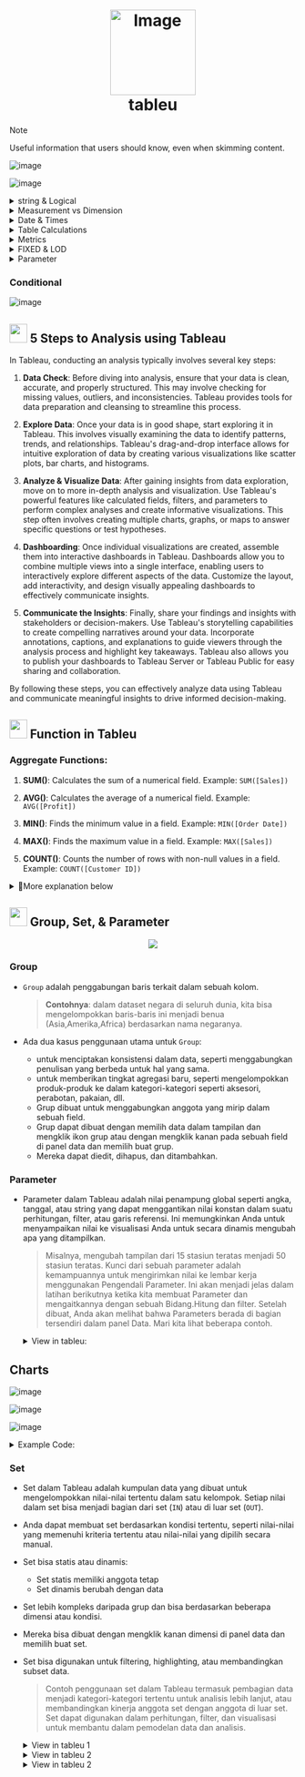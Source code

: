  <h1 align="center">
     <img src="https://github.com/Data-Portofolio/tableu-quick-start/assets/133883292/e52a1f2f-16e0-4cd2-907b-a388b916a4af" alt="Image" width="150" height="auto"/>
    <br>
    tableu</h1>
    
> [!NOTE]
> Useful information that users should know, even when skimming content.
    
![image](https://github.com/Data-Portofolio/tableu-quick-start/assets/133883292/0661dc87-1d3f-4656-9e20-9d03e9a80f40)


![image](https://github.com/Data-Portofolio/tableu-quick-start/assets/133883292/5ff5eebb-84ad-4d17-8c01-acbca4c42a9d)

<details><summary>string & Logical</summary>
## String
 
![image](https://github.com/Data-Portofolio/tableu-quick-start/assets/133883292/0338b9cd-4e36-4860-8621-4f4d4491b018)
![image](https://github.com/Data-Portofolio/tableu-quick-start/assets/133883292/150bcd77-6623-4c35-a749-d691dc38f435)

## Logical
![image](https://github.com/Data-Portofolio/tableu-quick-start/assets/133883292/cbdd9864-4ce8-4724-94e3-8f39a6a0ac0d)
![image](https://github.com/Data-Portofolio/tableu-quick-start/assets/133883292/2e329149-0330-4028-8ac9-3812cf73884d)
![image](https://github.com/Data-Portofolio/tableu-quick-start/assets/133883292/14024ae4-d380-46cc-bc8b-6780cd35ccb4)

 
</details>

<details><summary>Measurement vs Dimension </summary>
 ## Fixed
![image](https://github.com/Data-Portofolio/tableu-quick-start/assets/133883292/1abf3a15-525d-43b5-992f-dba8618b8791)
![image](https://github.com/Data-Portofolio/tableu-quick-start/assets/133883292/23a45e64-057f-4fdb-9d23-12a282689544)
![image](https://github.com/Data-Portofolio/tableu-quick-start/assets/133883292/a81d1395-4883-43e6-afda-ef398ff77c93)
![image](https://github.com/Data-Portofolio/tableu-quick-start/assets/133883292/64f42d1d-ad01-497c-a85d-2ed9b270f927)
![image](https://github.com/Data-Portofolio/tableu-quick-start/assets/133883292/e209146c-bf5b-4639-a738-a606340e6b03)
![image](https://github.com/Data-Portofolio/tableu-quick-start/assets/133883292/bebf4ee5-5ac4-4a9f-aa4d-9b5eed375eb0)
![image](https://github.com/Data-Portofolio/tableu-quick-start/assets/133883292/620899aa-8ab6-416b-bd2a-ef5af10c553d)
![image](https://github.com/Data-Portofolio/tableu-quick-start/assets/133883292/4fa55cf6-c1d3-4b97-b53a-70516ae3e083)


## Include & Exclude

![image](https://github.com/Data-Portofolio/tableu-quick-start/assets/133883292/84fc626f-a6e9-4dd2-b847-271c789bd26d)
![image](https://github.com/Data-Portofolio/tableu-quick-start/assets/133883292/ad721f4c-21a2-44ff-9e06-982eab823607)
![image](https://github.com/Data-Portofolio/tableu-quick-start/assets/133883292/21c3c97a-c8a8-4493-9a3c-4b3163758efd)
![image](https://github.com/Data-Portofolio/tableu-quick-start/assets/133883292/be759949-ac94-4a74-840f-912304eb650f)
![image](https://github.com/Data-Portofolio/tableu-quick-start/assets/133883292/8a1d3a84-5df3-42ff-b65e-1fbeb0199481)


</details>

<details><summary> Date & Times</summary>
 
![image](https://github.com/Data-Portofolio/tableu-quick-start/assets/133883292/d7a774db-f219-4343-8cff-f2e2aadfd3f8)
![image](https://github.com/Data-Portofolio/tableu-quick-start/assets/133883292/32ffd1e2-92ea-4ec7-85f7-d6e00d07a0e7)
![image](https://github.com/Data-Portofolio/tableu-quick-start/assets/133883292/3f20eeab-4a42-4622-bca1-4f667295b450)
![image](https://github.com/Data-Portofolio/tableu-quick-start/assets/133883292/31d05803-b1e7-4e08-9165-296fa45acb6e)
![image](https://github.com/Data-Portofolio/tableu-quick-start/assets/133883292/9c333f37-f941-4bbe-b747-6213b0c33949)
![image](https://github.com/Data-Portofolio/tableu-quick-start/assets/133883292/f8831ed9-0240-4721-af6d-cd400782ba4b)
![image](https://github.com/Data-Portofolio/tableu-quick-start/assets/133883292/0c956c0d-67b2-4523-a707-b8cf387d5d68)
![image](https://github.com/Data-Portofolio/tableu-quick-start/assets/133883292/a51a5ee2-50aa-4fce-840d-02e60f904b5e)

 ![image](https://github.com/Data-Portofolio/tableu-quick-start/assets/133883292/c504ef3b-e8f0-4996-9de9-a2888c4ae8b3)
![image](https://github.com/Data-Portofolio/tableu-quick-start/assets/133883292/929c07e2-4fdc-48bd-82bd-0131d44cc7a2)
![image](https://github.com/Data-Portofolio/tableu-quick-start/assets/133883292/cfc44523-420e-44a2-83c5-ad9b5e81cc7b)

</details>
<details><summary>Table Calculations </summary>

![image](https://github.com/Data-Portofolio/tableu-quick-start/assets/133883292/5cc28c23-47df-4f27-bc9a-6cbfa89e8568)
</details>

<details><summary>Metrics</summary>
 
<details><summary>1. Gross Profit</summary>
 
## Gross Profit 

 Untuk menghitung gross profit (keuntungan kotor) di Tableau menggunakan ekspresi LOD, Anda dapat menggunakan rumus yang mempertimbangkan penjualan dan biaya produk. Berikut adalah cara umum untuk menghitung gross profit:

```plaintext
Gross Profit = Total Penjualan - Total Biaya Produk
```

Dalam hal ini, Anda mungkin memiliki kolom atau bidang untuk total penjualan dan total biaya produk. Anda kemudian dapat menggunakan ekspresi LOD untuk menghitung gross profit dengan mempertahankan agregasi dari dimensi lainnya.

Berikut adalah contoh ekspresi LOD untuk menghitung gross profit di Tableau:

```plaintext
{FIXED [Product]: SUM([Sales])} - {FIXED [Product]: SUM([Cost])}
```

Di sini, kita menggunakan ekspresi FIXED LOD untuk menjaga agregasi dari dimensi produk (Product) dan kemudian menghitung total penjualan (SUM([Sales])) dan total biaya (SUM([Cost])) untuk setiap produk. Kemudian kita mengurangkan total biaya produk dari total penjualan untuk mendapatkan gross profit.

Pastikan bahwa Anda telah mengganti `[Product]`, `[Sales]`, dan `[Cost]` dengan nama dimensi dan metrik yang sesuai dalam data Anda. Dengan menggunakan ekspresi LOD ini dalam pengaturan perhitungan di Tableau, Anda dapat dengan mudah menampilkan gross profit di visualisasi Anda.

![image](https://github.com/Data-Portofolio/tableu-quick-start/assets/133883292/afc2d258-ddec-4148-95cc-fddbbdbbf0be)


## % of Gross Profit
Untuk menghitung persentase dari keuntungan kotor (gross profit) terhadap total penjualan, Anda dapat menggunakan ekspresi LOD dalam Tableau. Persentase dari gross profit biasanya dihitung dengan rumus:

![image](https://github.com/Data-Portofolio/tableu-quick-start/assets/133883292/ce726ed5-0985-431a-b54d-40a172371a2c)


Di bawah ini adalah contoh cara Anda bisa menghitungnya dalam Tableau menggunakan ekspresi LOD:

```plaintext
({FIXED [Product]: SUM([Sales])} - {FIXED [Product]: SUM([Cost])}) / {FIXED : SUM([Sales])} * 100
```

Dalam rumus di atas:
- `{FIXED [Product]: SUM([Sales])} - {FIXED [Product]: SUM([Cost])}` menghitung gross profit seperti yang telah dijelaskan sebelumnya.
- `{FIXED : SUM([Sales])}` menghitung total penjualan secara keseluruhan tanpa memperhatikan dimensi lain.

Kemudian, kita membagi gross profit dengan total penjualan dan mengalikan dengan 100 untuk mendapatkan persentase dari gross profit terhadap total penjualan.

Pastikan untuk mengganti `[Product]`, `[Sales]`, dan `[Cost]` dengan nama dimensi dan metrik yang sesuai dalam dataset Anda.

Dengan menggunakan ekspresi LOD ini dalam perhitungan di Tableau, Anda dapat menampilkan persentase dari keuntungan kotor dalam visualisasi Anda.


![image](https://github.com/Data-Portofolio/tableu-quick-start/assets/133883292/7d8ed15d-f409-4e73-8734-ccbdcaf927d8)


</details>

<details><summary>2. CAGR</summary>
 
CAGR (Compound Annual Growth Rate) adalah ukuran untuk mengukur laju pertumbuhan suatu investasi atau bisnis selama periode waktu tertentu, dengan mengasumsikan pertumbuhan yang merata dari tahun ke tahun dalam periode tersebut. CAGR sering digunakan untuk mengevaluasi kinerja investasi atau bisnis dalam jangka waktu yang panjang.

![image](https://github.com/Data-Portofolio/tableu-quick-start/assets/133883292/ca37d6b4-a1b3-49b7-8e4a-7d086059eac2)


CAGR memberikan gambaran yang lebih akurat tentang pertumbuhan, karena mencerminkan pertumbuhan yang berkelanjutan dari waktu ke waktu, dan mengabaikan fluktuasi tahunan yang mungkin terjadi.

Dalam konteks Tableau, Anda dapat menghitung CAGR dengan menggunakan perhitungan kustom atau ekspresi LOD, tergantung pada struktur data Anda dan tingkat kompleksitas yang Anda perlukan. Anda dapat menggunakan data historis untuk menghitung CAGR dari kinerja bisnis atau investasi dalam visualisasi Anda.
 
![image](https://github.com/Data-Portofolio/tableu-quick-start/assets/133883292/08a6a00f-ab18-4dc3-bc76-78dfd9113b39)

 
</details>

</details>


<details><summary>FIXED & LOD </summary>
 
Di dalam Tableau, Fixed dan LOD (Level of Detail) adalah dua jenis pernyataan yang memungkinkan Anda untuk mengontrol tingkat detail atau granularitas dari perhitungan Anda dalam visualisasi data. Mari kita jelaskan keduanya:

1. **Fixed Expression:**
   - Ekspresi Fixed memungkinkan Anda untuk menghitung nilai yang berdasarkan dimensi tertentu, tanpa memperhitungkan dimensi lain dalam tampilan.
   - Misalnya, Anda memiliki data penjualan yang mencakup berbagai kategori produk dan wilayah geografis. Anda ingin menghitung total penjualan untuk setiap kategori produk, tetapi Anda ingin mengabaikan perbedaan wilayah. Dalam hal ini, Anda dapat menggunakan ekspresi Fixed untuk menghitung total penjualan untuk setiap kategori produk tanpa memperdulikan wilayah.
   - Rumus umum untuk Fixed Expression: `{FIXED [dimension]: aggregation expression}`
   - Contoh: `{FIXED [Category]: SUM([Sales])}` akan menghitung total penjualan untuk setiap kategori produk, tanpa memperhatikan dimensi lain seperti wilayah.

2. **LOD Expression (Level of Detail):**
   - Ekspresi LOD memungkinkan Anda untuk secara eksplisit mengontrol tingkat detail perhitungan Anda dalam visualisasi data.
   - Anda dapat menggunakan LOD Expression ketika Anda ingin menghitung sesuatu pada tingkat detail yang berbeda dari visualisasi Anda.
   - LOD Expression memiliki tiga jenis utama:
     - **INCLUDE**: Menghitung ekspresi LOD berdasarkan dimensi yang Anda tentukan, mempertahankan agregasi dari dimensi lain.
     - **EXCLUDE**: Menghitung ekspresi LOD dengan mengabaikan dimensi yang Anda tentukan, mempertahankan agregasi dari dimensi lain.
     - **FIXED**: Menghitung ekspresi LOD pada tingkat detail yang Anda tentukan, mengabaikan dimensi dalam visualisasi.
   - Rumus umum untuk LOD Expression: `{INCLUDE/EXCLUDE/FIXED [dimension]: aggregation expression}`
   - Contoh: `{INCLUDE [Category]: SUM([Sales])}` akan menghitung total penjualan untuk setiap kategori produk, tetapi akan mempertahankan agregasi dari dimensi lain seperti wilayah.

Perbedaan utama antara Fixed dan LOD Expression terletak pada cara mereka memperlakukan dimensi dalam perhitungan. Fixed Expression memperlakukan dimensi yang ditentukan sebagai tingkat detail tetap tanpa memperhatikan dimensi lainnya, sementara LOD Expression memungkinkan Anda untuk secara fleksibel mengontrol tingkat detail perhitungan Anda berdasarkan dimensi tertentu atau keseluruhan tampilan.
![image](https://github.com/Data-Portofolio/tableu-quick-start/assets/133883292/f4625996-6f09-4323-a512-c39ff58d9c59)
![image](https://github.com/Data-Portofolio/tableu-quick-start/assets/133883292/d65bdf0c-c889-47f4-ac4c-f8eb667af67d)
![image](https://github.com/Data-Portofolio/tableu-quick-start/assets/133883292/d38b603a-d363-4181-8fc7-56417c7716aa)


 
</details>

<details><summary>Parameter </summary>

 ### Parameter  1
 ![image](https://github.com/Data-Portofolio/tableu-quick-start/assets/133883292/334ed3be-ee0b-4e0e-999b-0fd3da941fc9)
![image](https://github.com/Data-Portofolio/tableu-quick-start/assets/133883292/c8ad27fa-cfb6-4616-95b4-f01825af3b4b)


 ### Parameter  2
 ![image](https://github.com/Data-Portofolio/tableu-quick-start/assets/133883292/0f037cf3-9419-4f59-94d8-351d4e4d8d6d)

![image](https://github.com/Data-Portofolio/tableu-quick-start/assets/133883292/17d4628b-b53e-4eb0-b3e4-bf24a7a32175)

 
</details>

### Conditional
![image](https://github.com/Data-Portofolio/tableu-quick-start/assets/133883292/7067b04f-ba18-46c2-a78c-3ca2414c7620)


## <img src="https://github.com/Data-Portofolio/tableu-quick-start/assets/133883292/ba90152c-0ebb-417d-b036-ab43bd6c4e54" width="31" height="33"> 5 Steps to Analysis using Tableau

In Tableau, conducting an analysis typically involves several key steps:

1. **Data Check**: Before diving into analysis, ensure that your data is clean, accurate, and properly structured. This may involve checking for missing values, outliers, and inconsistencies. Tableau provides tools for data preparation and cleansing to streamline this process.

2. **Explore Data**: Once your data is in good shape, start exploring it in Tableau. This involves visually examining the data to identify patterns, trends, and relationships. Tableau's drag-and-drop interface allows for intuitive exploration of data by creating various visualizations like scatter plots, bar charts, and histograms.

3. **Analyze & Visualize Data**: After gaining insights from data exploration, move on to more in-depth analysis and visualization. Use Tableau's powerful features like calculated fields, filters, and parameters to perform complex analyses and create informative visualizations. This step often involves creating multiple charts, graphs, or maps to answer specific questions or test hypotheses.

4. **Dashboarding**: Once individual visualizations are created, assemble them into interactive dashboards in Tableau. Dashboards allow you to combine multiple views into a single interface, enabling users to interactively explore different aspects of the data. Customize the layout, add interactivity, and design visually appealing dashboards to effectively communicate insights.

5. **Communicate the Insights**: Finally, share your findings and insights with stakeholders or decision-makers. Use Tableau's storytelling capabilities to create compelling narratives around your data. Incorporate annotations, captions, and explanations to guide viewers through the analysis process and highlight key takeaways. Tableau also allows you to publish your dashboards to Tableau Server or Tableau Public for easy sharing and collaboration.

By following these steps, you can effectively analyze data using Tableau and communicate meaningful insights to drive informed decision-making.

## <img src="https://github.com/Data-Portofolio/tableu-quick-start/assets/133883292/0748103a-61ef-4c28-a641-6821fbdbd014" width="31" height="33"> Function in Tableu

### Aggregate Functions:
1. **SUM()**: Calculates the sum of a numerical field.
   Example: `SUM([Sales])`

2. **AVG()**: Calculates the average of a numerical field.
   Example: `AVG([Profit])`

3. **MIN()**: Finds the minimum value in a field.
   Example: `MIN([Order Date])`

4. **MAX()**: Finds the maximum value in a field.
   Example: `MAX([Sales])`

5. **COUNT()**: Counts the number of rows with non-null values in a field.
   Example: `COUNT([Customer ID])`

<details><summary>
🎯More explanation below</summary>
 
### Date Functions:
1. **DATEADD()**: Adds a specified interval to a date.
   Example: `DATEADD('year', 1, [Order Date])` adds one year to the Order Date.

2. **DATEDIFF()**: Calculates the difference between two dates.
   Example: `DATEDIFF('day', [Start Date], [End Date])` calculates the number of days between two dates.

3. **DATETRUNC()**: Truncates a date to a specified level of precision.
   Example: `DATETRUNC('quarter', [Order Date])` truncates the Order Date to the nearest quarter.

4. **DATEPART()**: Extracts a part of a date.
   Example: `DATEPART('month', [Order Date])` extracts the month from the Order Date.

5. **NOW()**: Returns the current date and time.
   Example: `NOW()` returns the current date and time.

6. **TODAY()**: Returns the current date.
   Example: `TODAY()` returns the current date without the time component.

7. **DATE()**: Creates a date from separate year, month, and day components.
   Example: `DATE(2022, 10, 15)` creates the date October 15, 2022.

8. **DATEPARSE()**: Parses a string into a date using a specified format.
   Example: `DATEPARSE('yyyy-MM-dd', '2022-10-15')` parses the string '2022-10-15' into a date.
    
### String Functions:
1. **LEFT()**: Returns the leftmost characters of a string.
   Example: `LEFT([Product Name], 5)` returns the first 5 characters of the Product Name.

2. **RIGHT()**: Returns the rightmost characters of a string.
   Example: `RIGHT([Customer Name], 3)` returns the last 3 characters of the Customer Name.

3. **MID()**: Returns a substring from within a string.
   Example: `MID([Description], 1, 10)` returns a substring of 10 characters starting from the 1st character of the Description.

4. **LEN()**: Returns the length of a string.
   Example: `LEN([Product Name])` returns the number of characters in the Product Name.

5. **UPPER()**: Converts a string to uppercase.
   Example: `UPPER([City])` converts the City name to uppercase.

6. **LOWER()**: Converts a string to lowercase.
   Example: `LOWER([Country])` converts the Country name to lowercase.

7. **TRIM()**: Removes leading and trailing spaces from a string.
   Example: `TRIM([Description])` removes leading and trailing spaces from the Description.

8. **REPLACE()**: Replaces occurrences of a substring within a string with another substring.
   Example: `REPLACE([Product Name], 'Chair', 'Table')` replaces 'Chair' with 'Table' in the Product Name.

9. **CONTAINS()**: Checks if a string contains another substring.
   Example: `CONTAINS('Hello, World!', 'World')` returns TRUE if 'Hello, World!' contains 'World'.

10. **FIND()**: Returns the position of a substring within a string.
    Example: `FIND('cat', 'The cat is on the mat')` returns 5 as 'cat' starts at the 5th position in the string.

11. **SPLIT()**: Splits a string into an array of substrings based on a delimiter.
    Example: `SPLIT('apple,orange,banana', ',')` returns an array containing 'apple', 'orange', and 'banana'.

12. **STR()**: Converts a value to a string.
    Example: `STR([Sales])` converts the Sales value to a string.

Certainly! Here are some logical functions in Tableau along with examples of their usage:

### Logical Functions:
1. **IF-THEN-ELSE**: Conditional statement that returns different results based on a condition.
   Example: `IF [Sales] > 1000 THEN 'High' ELSE 'Low' END` categorizes sales as 'High' if greater than 1000, otherwise 'Low'.

2. **CASE**: Conditional statement that evaluates multiple conditions.
   Example: 
   ```sql
   CASE 
       WHEN [Category] = 'Furniture' THEN 'Office Furniture'
       WHEN [Category] = 'Technology' THEN 'Electronics'
       ELSE 'Other' 
   END
   ```
   
3. **AND**: Logical AND operation.
    example:
    ```
    IF [Sales] > 1000 AND [Profit] > 500
    THEN 'High Profit' ELSE 'Low Profit'
    END` checks if both sales and profit are above certain thresholds.
    ```
5. **OR**: Logical OR operation.
   Example:
   ```
   IF [Region] = 'North' OR [Region] = 'South'
   THEN 'Northern or Southern Region' ELSE 'Other Regions'
   END` checks if the region is either 'North' or 'South'.
   ```
7. **NOT**: Logical NOT operation.
   Example:
   ```
   IF NOT ISNULL([Discount])
   THEN 'Discount Applied'
   ELSE 'No Discount Applied'
   END` checks if the discount field is not null.
   ```
These logical functions in Tableau are essential for implementing conditional logic in your data analysis. They allow you to control how your data is categorized, filtered, or displayed based on specific conditions.

### Number Functions:
1. **ABS()**: Returns the absolute value of a number.
   Example: `ABS([Profit])`

2. **ROUND()**: Rounds a number to a specified number of decimal places.
   Example: `ROUND([Discount], 2)`

### Table Calculation Functions:
1. **WINDOW_SUM()**: Calculates a running sum of a field within a specified window.
   Example: `WINDOW_SUM(SUM([Sales]))`

2. **RUNNING_SUM()**: Calculates a running sum of a field.
   Example: `RUNNING_SUM([Profit])`

### Type Conversion Functions:
1. **INT()**: Converts a value to an integer.
   Example: `INT([Quantity])`

2. **STR()**: Converts a value to a string.
   Example: `STR([Sales])`

### Statistical Functions:
1. **ZN()**: Replaces null values with zero.
   Example: `ZN([Sales])`

2. **NULLIF()**: Returns null if two expressions are equal.
   Example: `NULLIF([Profit], 0)`

Certainly! Here are some geographic functions in Tableau along with examples of their usage:

### Geographic Functions:
1. **MAKEPOINT()**: Creates a point geometry from latitude and longitude values.
   Example: `MAKEPOINT([Latitude], [Longitude])`

2. **DISTANCE()**: Calculates the distance between two points.
   Example: `DISTANCE([Origin], [Destination])`

3. **AREA()**: Calculates the area of a polygon.
   Example: `AREA([Polygon])`

4. **BUFFER()**: Creates a buffer zone around a point, line, or polygon.
   Example: `BUFFER([Location], 10, 'kilometers')`

5. **CONTAINS()**: Checks if one geometry contains another.
   Example: `CONTAINS([Polygon], [Point])`

6. **INTERSECTS()**: Checks if two geometries intersect.
   Example: `INTERSECTS([Polygon1], [Polygon2])`

7. **WITHIN()**: Checks if one geometry is within another.
   Example: `WITHIN([Point], [Polygon])`

These geographic functions are useful for spatial analysis and creating geospatial visualizations in Tableau. They allow you to perform operations such as calculating distances between locations, determining containment relationships, and creating buffer zones around points of interest.
</details>

##  <img src="https://github.com/Data-Portofolio/tableu-quick-start/assets/133883292/c5e7c50c-7eff-4ffb-bd44-129ff892dfbe" width="31" height="33"> Group, Set, & Parameter

<p align="center"> <img src="https://github.com/Data-Portofolio/tableu-quick-start/assets/133883292/ad6abd68-824c-4872-88ed-a9fb765390f2"></p>

### Group
- `Group` adalah penggabungan baris terkait dalam sebuah kolom.
  
  >**Contohnya**: dalam dataset negara di seluruh dunia, kita bisa mengelompokkan baris-baris ini menjadi benua (Asia,Amerika,Africa) berdasarkan nama negaranya.
  
- Ada dua kasus penggunaan utama untuk `Group`:
  - untuk menciptakan konsistensi dalam data, seperti menggabungkan penulisan yang berbeda untuk hal yang sama.
  - untuk memberikan tingkat agregasi baru, seperti mengelompokkan produk-produk ke dalam kategori-kategori seperti aksesori, perabotan, pakaian, dll.
  - Grup dibuat untuk menggabungkan anggota yang mirip dalam sebuah field.
  - Grup dapat dibuat dengan memilih data dalam tampilan dan mengklik ikon grup atau dengan mengklik kanan pada sebuah field di panel data dan memilih buat grup.
  - Mereka dapat diedit, dihapus, dan ditambahkan.
### Parameter
- Parameter dalam Tableau adalah nilai penampung global seperti angka, tanggal, atau string yang dapat menggantikan nilai konstan dalam suatu perhitungan, filter, atau garis referensi. Ini memungkinkan Anda untuk menyampaikan nilai ke visualisasi Anda untuk secara dinamis mengubah apa yang ditampilkan.

  > Misalnya, mengubah tampilan dari 15 stasiun teratas menjadi 50 stasiun teratas. Kunci dari sebuah parameter adalah kemampuannya untuk mengirimkan nilai ke lembar      kerja menggunakan Pengendali Parameter. Ini akan menjadi jelas dalam latihan berikutnya ketika kita membuat Parameter dan mengaitkannya dengan sebuah Bidang.Hitung  dan filter. Setelah dibuat, Anda akan melihat bahwa Parameters berada di bagian tersendiri dalam panel Data. Mari kita lihat beberapa contoh.

  <details><summary>View in tableu: </summary>

    ![image](https://github.com/Data-Portofolio/tableu-quick-start/assets/133883292/ec3ff6d0-1730-49f5-a326-4379eacd1aac)
  </details>

## Charts

![image](https://github.com/Data-Portofolio/tableu-quick-start/assets/133883292/281d0e61-88eb-45ce-86f3-b80eda77da32)

![image](https://github.com/Data-Portofolio/tableu-quick-start/assets/133883292/9972c8fe-fec9-44d5-85ef-05a24021d832)

![image](https://github.com/Data-Portofolio/tableu-quick-start/assets/133883292/4ce6f3cb-80fb-4d3c-91fc-d1ed75e7771d)


  <details><summary>Example Code:</summary>
   <br>
 
   #### Time Block
   
   ```sql
   IF DATEPART('hour', [Start Time]) >= 0 AND DATEPART('hour', [Start Time]) < 6 
       THEN 'Night'
   ELSEIF DATEPART('hour', [Start Time]) >= 6 AND DATEPART('hour', [Start Time]) < 12
       THEN 'Morning'
   ELSEIF DATEPART('hour', [Start Time]) >= 12 AND DATEPART('hour', [Start Time]) < 18
       THEN 'Afternoon'
   ELSE 
       'Evening'
   END
   ```

   ####  weekend or weekdays
   
   ```sql
   IF DATEPART('day', [Start Time])=1 
       or DATEPART('day', [Start Time])= 7
   THEN 'Weekend'
   ELSE 'Weekday'
   END
   ```
   
   #### Season
   
   ```sql
   IF  datepart('month', [Start Time])<3 THEN 'Winter'
   ELSEIF  datepart('month', [Start Time])<5 THEN 'Spring'
   ELSE 'Summer'
   END
   ```
   
   #### Trip Duration (hour)
   
   ```sql
   DATEDIFF('hour', [Start Time], [End Time])
   ```
   </details>

### Set
- Set dalam Tableau adalah kumpulan data yang dibuat untuk mengelompokkan nilai-nilai tertentu dalam satu kelompok. Setiap nilai dalam set bisa menjadi bagian dari set (`IN`) atau di luar set (`OUT`).
- Anda dapat membuat set berdasarkan kondisi tertentu, seperti nilai-nilai yang memenuhi kriteria tertentu atau nilai-nilai yang dipilih secara manual.
- Set bisa statis atau dinamis:
   - Set statis memiliki anggota tetap
   - Set dinamis berubah dengan data
- Set lebih kompleks daripada grup dan bisa berdasarkan beberapa dimensi atau kondisi.
- Mereka bisa dibuat dengan mengklik kanan dimensi di panel data dan memilih buat set.
- Set bisa digunakan untuk filtering, highlighting, atau membandingkan subset data.

  > Contoh penggunaan set dalam Tableau termasuk pembagian data menjadi kategori-kategori tertentu untuk analisis lebih lanjut, atau membandingkan kinerja anggota set     dengan anggota di luar set. Set dapat digunakan dalam perhitungan, filter, dan visualisasi untuk membantu dalam pemodelan data dan analisis.
   <details><summary>View in tableu 1</summary>
      <p align="center"> <img src="https://github.com/Data-Portofolio/tableu-quick-start/assets/133883292/9bef9779-c109-47b8-968a-85540d44b81d"></p>
   </details>
   <details><summary>View in tableu 2</summary>
      <p align="center"> <img src="https://github.com/Data-Portofolio/tableu-quick-start/assets/133883292/320a0314-3722-49ee-a043-50fcc54d0a0d"></p>
   </details>
    <details><summary>View in tableu 2</summary>
      <p align="center"> <img src="https://github.com/Data-Portofolio/tableu-quick-start/assets/133883292/e39397f3-648e-49f3-81b2-7cd5bf8a426b"></p>
   </details>
  

  

